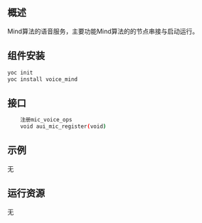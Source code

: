 ## 概述

Mind算法的语音服务，主要功能Mind算法的的节点串接与启动运行。

## 组件安装
```bash
yoc init
yoc install voice_mind
```
## 接口
```bash
    注册mic_voice_ops
    void aui_mic_register(void)
```

## 示例
无

## 运行资源
无